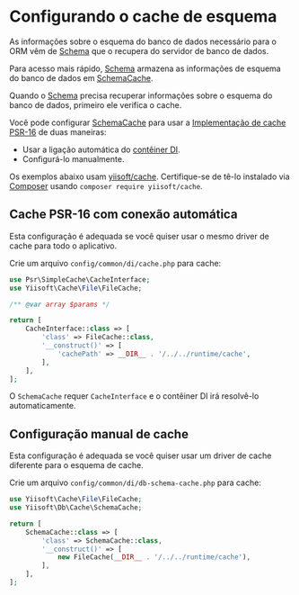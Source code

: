 # Configurando o cache de esquema

As informações sobre o esquema do banco de dados necessário para o ORM vêm de
[Schema](https://github.com/yiisoft/db/blob/master/src/Schema/AbstractSchema.php) que o recupera do
servidor de banco de dados.

Para acesso mais rápido, [Schema](https://github.com/yiisoft/db/blob/master/src/Schema/AbstractSchema.php) armazena as
informações de esquema do banco de dados em [SchemaCache](https://github.com/yiisoft/db/blob/master/src/Cache/SchemaCache.php).

Quando o [Schema](https://github.com/yiisoft/db/blob/master/src/Schema/AbstractSchema.php) precisa
recuperar informações sobre o esquema do banco de dados, primeiro ele verifica o cache.

Você pode configurar [SchemaCache](https://github.com/yiisoft/db/blob/master/src/Cache/SchemaCache.php) para usar a
[Implementação de cache PSR-16](https://github.com/php-fig/simple-cache) de duas maneiras:

- Usar a ligação automática do [contêiner DI](https://github.com/yiisoft/di).
- Configurá-lo manualmente.

Os exemplos abaixo usam [yiisoft/cache](https://github.com/yiisoft/cache). Certifique-se de tê-lo instalado via [Composer](https://getcomposer.org)
usando `composer require yiisoft/cache`.

## Cache PSR-16 com conexão automática

Esta configuração é adequada se você quiser usar o mesmo driver de cache para todo o aplicativo.

Crie um arquivo `config/common/di/cache.php` para cache:

```php
use Psr\SimpleCache\CacheInterface;
use Yiisoft\Cache\File\FileCache;

/** @var array $params */

return [
    CacheInterface::class => [
        'class' => FileCache::class,
        '__construct()' => [
            'cachePath' => __DIR__ . '/../../runtime/cache',
        ],
    ],
];
```

O `SchemaCache` requer `CacheInterface` e o contêiner DI irá resolvê-lo automaticamente.

## Configuração manual de cache

Esta configuração é adequada se você quiser usar um driver de cache diferente para o esquema de cache.

Crie um arquivo `config/common/di/db-schema-cache.php` para cache:

```php
use Yiisoft\Cache\File\FileCache;
use Yiisoft\Db\Cache\SchemaCache;

return [
    SchemaCache::class => [
        'class' => SchemaCache::class,
        '__construct()' => [
            new FileCache(__DIR__ . '/../../runtime/cache'),
        ],
    ],
];
```
